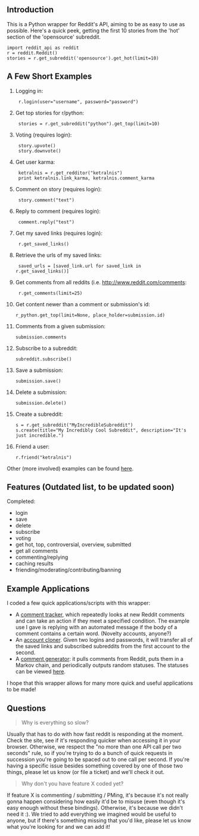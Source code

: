 Introduction
------------

This is a Python wrapper for Reddit's API, aiming to be as easy to use as possible. Here's a quick peek, getting the first 10 stories from the 'hot' section of the 'opensource' subreddit.

    import reddit_api as reddit
    r = reddit.Reddit()
    stories = r.get_subreddit('opensource').get_hot(limit=10)

A Few Short Examples
--------------------

1. Logging in:

        r.login(user="username", password="password")

2. Get top stories for r/python:

        stories = r.get_subreddit("python").get_top(limit=10)

3. Voting (requires login):

        story.upvote()
        story.downvote()

4. Get user karma:

        ketralnis = r.get_redditor("ketralnis")
        print ketralnis.link_karma, ketralnis.comment_karma

5. Comment on story (requires login):

        story.comment("text")

6. Reply to comment (requires login):

        comment.reply("test")

7. Get my saved links (requires login):

        r.get_saved_links()

8. Retrieve the urls of my saved links:

        saved_urls = [saved_link.url for saved_link in r.get_saved_links()]

9. Get comments from all reddits (i.e. http://www.reddit.com/comments:

        r.get_comments(limit=25)

10. Get content newer than a comment or submission's id:

        r_python.get_top(limit=None, place_holder=submission.id)

11. Comments from a given submission:

        submission.comments

12. Subscribe to a subreddit:

        subreddit.subscribe()

13. Save a submission:

        submission.save()
        
14. Delete a submission:

        submission.delete()

15. Create a subreddit:

        s = r.get_subreddit("MyIncredibleSubreddit")
        s.create(title="My Incredibly Cool Subreddit", description="It's just incredible.")

16. Friend a user:

        r.friend("ketralnis")

Other (more involved) examples can be found [here](http://www.github.com/mellort/reddit_api/blob/master/EXAMPLES.md).

Features (Outdated list, to be updated soon)
-------------

Completed:

* login
* save
* delete
* subscribe
* voting
* get hot, top, controversial, overview, submitted
* get all comments
* commenting/replying
* caching results
* friending/moderating/contributing/banning

Example Applications
--------------------

I coded a few quick applications/scripts with this wrapper:

* A [comment tracker](http://github.com/mellort/reddit_comment_tracker/blob/master/comment_tracker.py), which repeatedly looks at new Reddit comments and can take an action if they meet a specified condition. The example use I gave is replying with an automated message if the body of a comment contains a certain word. (Novelty accounts, anyone?)
* An [account cloner](http://github.com/mellort/reddit_account_cloner/blob/master/account_cloner.py). Given two logins and passwords, it will transfer all of the saved links and subscribed subreddits from the first account to the second.
* A [comment generator](http://github.com/mellort/reddit_comment_bot): it pulls comments from Reddit, puts them in a Markov chain, and periodically outputs random statuses. The statuses can be viewed [here](http://identi.ca/redditbot/all).

I hope that this wrapper allows for many more quick and useful applications to be made!

Questions
------------

> Why is everything so slow?

Usually that has to do with how fast reddit is responding at the moment. Check the site, see if it's responding quicker when accessing it in your browser. Otherwise, we respect the "no more than one API call per two seconds" rule, so if you're trying to do a bunch of quick requests in succession you're going to be spaced out to one call per second. If you're having a specific issue besides something covered by one of those two things, please let us know (or file a ticket) and we'll check it out.

> Why don't you have feature X coded yet?

If feature X is commenting / submitting / PMing, it's because it's not really gonna happen considering how easily it'd be to misuse (even though it's easy enough without these bindings). Otherwise, it's because we didn't need it :). We tried to add everything we imagined would be useful to anyone, but if there's something missing that you'd like, please let us know what you're looking for and we can add it!
